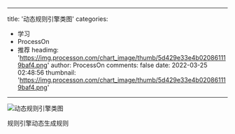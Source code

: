 
---
title: '动态规则引擎类图'
categories: 
 - 学习
 - ProcessOn
 - 推荐
headimg: 'https://img.processon.com/chart_image/thumb/5d429e33e4b020861119baf4.png'
author: ProcessOn
comments: false
date: 2022-03-25 02:48:56
thumbnail: 'https://img.processon.com/chart_image/thumb/5d429e33e4b020861119baf4.png'
---

<div>   
<img class="thumb" alt="动态规则引擎类图" src="https://img.processon.com/chart_image/thumb/5d429e33e4b020861119baf4.png" referrerpolicy="no-referrer">
<p>规则引擎动态生成规则</p>  
</div>
            